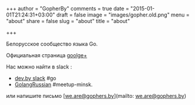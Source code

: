 +++
author = "GopherBy"
comments = true
date = "2015-01-01T21:24:31+03:00"
draft = false
image = "images/gopher.old.png"
menu = "about"
share = false
slug = "about"
title = "about"

+++

Белорусское сообщество языка Go.

Официальная страница [goolge+](https://plus.google.com/communities/110471463747566603907)

Нас можно найти в slack :

- [dev.by slack](http://slack.dev.by) #go
- [GolangRussian](http://4gophers.ru/slack) #meetup-minsk.


или напишите письмо [we.are@gophers.by](mailto: we.are@gophers.by)
